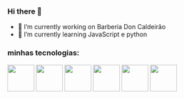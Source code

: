 ### Hi there 👋

- 🔭 I’m currently working on Barberia Don Caldeirão
- 🌱 I’m currently learning  JavaScript e python

### minhas tecnologias:

<div>
 <img src="https://cdn.jsdelivr.net/gh/devicons/devicon/icons/html5/html5-original-wordmark.svg" width="60" />
 <img src="https://cdn.jsdelivr.net/gh/devicons/devicon/icons/css3/css3-original-wordmark.svg" width="60" />
 <img src="https://cdn.jsdelivr.net/gh/devicons/devicon/icons/javascript/javascript-original.svg" width="60" />
 <img src="https://cdn.jsdelivr.net/gh/devicons/devicon/icons/python/python-original.svg" width="60" />
 <img src="https://cdn.jsdelivr.net/gh/devicons/devicon/icons/git/git-original-wordmark.svg" width="60" />
 <img src="https://cdn.jsdelivr.net/gh/devicons/devicon/icons/github/github-original-wordmark.svg" width="60" />                                             
</div>

